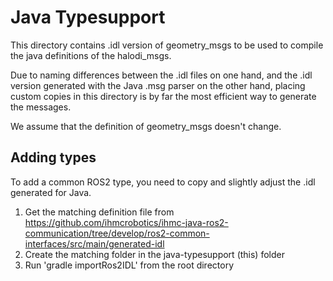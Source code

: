 # Java Typesupport

This directory contains .idl version of geometry_msgs to be used to compile the java definitions of the halodi_msgs. 

Due to naming differences between the .idl files on one hand, and the .idl version generated with the Java .msg parser on the other hand, placing custom copies in this directory is by far the most efficient way to generate the messages.

We assume that the definition of geometry_msgs doesn't change.


## Adding types

To add a common ROS2 type, you need to copy and slightly adjust the .idl generated for Java. 

1) Get the matching definition file from https://github.com/ihmcrobotics/ihmc-java-ros2-communication/tree/develop/ros2-common-interfaces/src/main/generated-idl 
2) Create the matching folder in the java-typesupport (this) folder
3) Run 'gradle importRos2IDL' from the root directory
